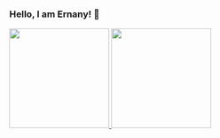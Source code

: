 ### Hello, I am Ernany! 👋

<div>
<a href="https://github.com/SchmitzErnany">
<img height="180em" src="https://github-readme-stats.vercel.app/api/top-langs/?username=SchmitzErnany&layout=compact&langs_count=7&theme=dracula"/>
<img height="180em" src="https://github-readme-stats.vercel.app/api?username=SchmitzErnany&show_icons=true&theme=dracula&include_all_commits=true&count_private=true"/>
</div>

<!--
**SchmitzErnany/SchmitzErnany** is a ✨ _special_ ✨ repository because its `README.md` (this file) appears on your GitHub profile.

Here are some ideas to get you started:

- 🔭 I’m currently working on ...
- 🌱 I’m currently learning ...
- 👯 I’m looking to collaborate on ...
- 🤔 I’m looking for help with ...
- 💬 Ask me about ...
- 📫 How to reach me: ...d
- 😄 Pronouns: ...
- ⚡ Fun fact: ...
-->
